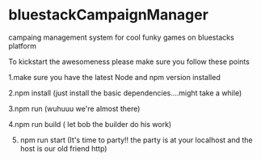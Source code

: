 # bluestackCampaignManager
campaing management system for cool funky games on bluestacks platform

To kickstart the awesomeness please make sure you follow these points

1.make sure you have the latest Node and npm version installed

2.npm install (just install the basic dependencies....might take a while)

3.npm run (wuhuuu we're almost there)

4.npm run build ( let bob the builder do his work)

5. npm run start (It's time to party!! the party is at your localhost and the host is our old friend http)

